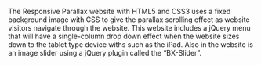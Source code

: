 The Responsive Parallax website with HTML5 and CSS3 uses a fixed background image with CSS to give the parallax scrolling effect as website visitors navigate through the website.  This website includes a jQuery menu that will have a single-column drop down effect when the website sizes down to the tablet type device withs such as the iPad.  Also in the website is an image slider using a jQuery plugin called the “BX-Slider”.
